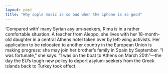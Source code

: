 ```yaml
---
layout: post
title: "Why apple music is so bad when the iphone is so good"
---
```





‘Compared with’ many Syrian asylum-seekers, Rima is in a rather comfortable situation. A teacher from Aleppo, she lives with her 18-month-old daughter in a central Athens hotel taken over by left-wing activists. Her application to be relocated to another country in the European Union is making progress: she may join her brother’s family in Spain by September. “I was fortunate,” she says. “I was on the boat to Athens on March 20th”—the day the EU’s tough new policy to deport asylum-seekers from the Greek islands back to Turkey took effect.
